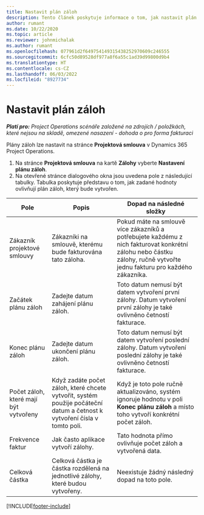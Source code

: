 ```yaml
---
title: Nastavit plán záloh
description: Tento článek poskytuje informace o tom, jak nastavit plán záloh v Project Operations.
author: rumant
ms.date: 10/22/2020
ms.topic: article
ms.reviewer: johnmichalak
ms.author: rumant
ms.openlocfilehash: 077961d2f649754149315438252970609c246555
ms.sourcegitcommit: 6cfc50d89528df977a8f6a55c1ad39d99800d9b4
ms.translationtype: HT
ms.contentlocale: cs-CZ
ms.lasthandoff: 06/03/2022
ms.locfileid: "8927734"
---
```

# <a name="set-up-a-retainer-schedule"></a>Nastavit plán záloh

_**Platí pro:** Project Operations scénáře založené na zdrojích / položkách, které nejsou na skladě, omezené nasazení - dohoda o pro forma fakturaci_

Plány záloh lze nastavit na stránce **Projektová smlouva** v Dynamics 365 Project Operations.

1. Na stránce **Projektová smlouva** na kartě **Zálohy** vyberte **Nastavení plánu záloh**.
2. Na otevřené stránce dialogového okna jsou uvedena pole z následující tabulky. Tabulka poskytuje představu o tom, jak zadané hodnoty ovlivňují plán záloh, který bude vytvořen.

| Pole | Popis | Dopad na následné složky |
| --- | --- | --- |
| Zákazník projektové smlouvy | Zákazníki na smlouvě, kterému bude fakturována tato záloha. | Pokud máte na smlouvě více zákazníků a potřebujete každému z nich fakturovat konkrétní zálohu nebo částku zálohy, ručně vytvořte jednu fakturu pro každého zákazníka. |
| Začátek plánu záloh | Zadejte datum zahájení plánu záloh. | Toto datum nemusí být datem vytvoření první zálohy. Datum vytvoření první zálohy je také ovlivněno četností fakturace. |
| Konec plánu záloh | Zadejte datum ukončení plánu záloh. | Toto datum nemusí být datem vytvoření poslední zálohy. Datum vytvoření poslední zálohy je také ovlivněno četností fakturace. |
| Počet záloh, které mají být vytvořeny | Když zadáte počet záloh, které chcete vytvořit, systém použije počáteční datum a četnost k vytvoření čísla v tomto poli. | Když je toto pole ručně aktualizováno, systém ignoruje hodnotu v poli **Konec plánu záloh** a místo toho vytvoří konkrétní počet záloh. |
| Frekvence faktur | Jak často aplikace vytvoří zálohy. | Tato hodnota přímo ovlivňuje počet záloh a vytvořená data. |
| Celková částka | Celková částka je částka rozdělená na jednotlivé zálohy, které budou vytvořeny. | Neexistuje žádný následný dopad na toto pole. |


[!INCLUDE[footer-include](../../includes/footer-banner.md)]
